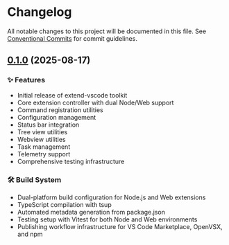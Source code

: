 # Changelog

All notable changes to this project will be documented in this file. See [Conventional Commits](https://conventionalcommits.org) for commit guidelines.

## [0.1.0](https://github.com/marcusrbrown/extend-vscode/releases/tag/v0.1.0) (2025-08-17)

### ✨ Features

- Initial release of extend-vscode toolkit
- Core extension controller with dual Node/Web support
- Command registration utilities
- Configuration management
- Status bar integration
- Tree view utilities
- Webview utilities
- Task management
- Telemetry support
- Comprehensive testing infrastructure

### 🛠 Build System

- Dual-platform build configuration for Node.js and Web extensions
- TypeScript compilation with tsup
- Automated metadata generation from package.json
- Testing setup with Vitest for both Node and Web environments
- Publishing workflow infrastructure for VS Code Marketplace, OpenVSX, and npm
